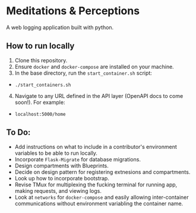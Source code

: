 # Meditations & Perceptions
A web logging application built with python.

## How to run locally
1. Clone this repository.
2. Ensure `docker` and `docker-compose` are installed on your machine.
3. In the base directory, run the `start_container.sh` script:
 - `./start_containers.sh`
4. Navigate to any URL defined in the API layer (OpenAPI docs to come soon!). For example:
 - `localhost:5000/home`

## To Do:
 - Add instructions on what to include in a contributor's environment variables to be able to run locally.
 - Incorporate `Flask-Migrate` for database migrations.
 - Design compartments with Blueprints.
 - Decide on design pattern for registering extnesions and compartments.
 - Look up how to incorporate bootstrap.
 - Revise TMux for multiplexing the fucking terminal for running app, making requests, and viewing logs.
 - Look at `networks` for `docker-compose` and easily allowing inter-container communications without environment variabling the container name.
